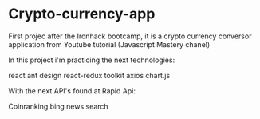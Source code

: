 # Crypto-currency-app

First projec after the Ironhack bootcamp, it is a crypto currency conversor application from Youtube tutorial (Javascript Mastery chanel)

In this project i'm practicing the next technologies:

react
ant design
react-redux toolkit
axios 
chart.js

With the next API's found at Rapid Api:

Coinranking 
bing news search



